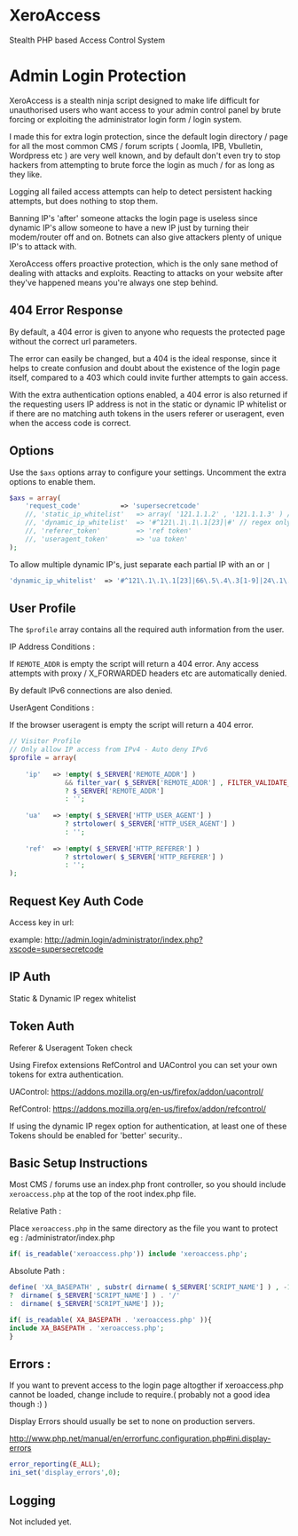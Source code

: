 XeroAccess
==========

Stealth PHP based Access Control System

Admin Login Protection
======================

XeroAccess is a stealth ninja script designed to make life difficult for unauthorised users who want access to your admin control panel 
by brute forcing or exploiting the administrator login form / login system.

I made this for extra login protection, since the default login directory / page for all the most common CMS / forum scripts ( Joomla, IPB, Vbulletin, Wordpress etc ) 
are very well known, and by default don't even try to stop hackers from attempting to brute force the login as much / for as long as they like.

Logging all failed access attempts can help to detect persistent hacking attempts, but does nothing to stop them.

Banning IP's 'after' someone attacks the login page is useless since dynamic IP's allow someone to have a new IP just by turning their modem/router off and on. Botnets can also give attackers plenty of unique IP's to attack with.

XeroAccess offers proactive protection, which is the only sane method of dealing with attacks and exploits. 
Reacting to attacks on your website after they've happened means you're always one step behind.


404 Error Response
------------------

By default, a 404 error is given to anyone who requests the protected page without the correct url parameters.

The error can easily be changed, but a 404 is the ideal response, since it helps to create confusion and doubt about the existence of the login page itself, 
compared to a 403 which could invite further attempts to gain access. 

With the extra authentication options enabled, a 404 error is also returned if the requesting users IP address is not in the static or dynamic IP whitelist
or if there are no matching auth tokens in the users referer or useragent, even when the access code is correct. 


Options
---------

Use the `$axs` options array to configure your settings. Uncomment the extra options to enable them.

```php
$axs = array(
    'request_code'          => 'supersecretcode'
    //, 'static_ip_whitelist'   => array( '121.1.1.2' , '121.1.1.3' ) // full ip's
    //, 'dynamic_ip_whitelist'  => '#^121\.1\.1\.1[23]|#' // regex only! - partial ip
    //, 'referer_token'         => 'ref token'
    //, 'useragent_token'       => 'ua token'
);
```

To allow multiple dynamic IP's, just separate each partial IP with an or `|` 

```php
'dynamic_ip_whitelist'  => '#^121\.1\.1\.1[23]|66\.5\.4\.3[1-9]|24\.1\.2\.#' // regex only! - partial ip
```

User Profile
------------

The `$profile` array contains all the required auth information from the user. 

IP Address Conditions : 

If `REMOTE_ADDR` is empty the script will return a 404 error. Any access attempts with proxy / X_FORWARDED headers etc are automatically denied.

By default IPv6 connections are also denied. 

UserAgent Conditions : 

If the browser useragent is empty the script will return a 404 error. 

```php
// Visitor Profile
// Only allow IP access from IPv4 - Auto deny IPv6
$profile = array(
    
    'ip'   => !empty( $_SERVER['REMOTE_ADDR'] ) 
              && filter_var( $_SERVER['REMOTE_ADDR'] , FILTER_VALIDATE_IP , FILTER_FLAG_IPV4 ) 
              ? $_SERVER['REMOTE_ADDR'] 
              : ''; 
                 
    'ua'   => !empty( $_SERVER['HTTP_USER_AGENT'] ) 
              ? strtolower( $_SERVER['HTTP_USER_AGENT'] )
              : '';
                 
    'ref'  => !empty( $_SERVER['HTTP_REFERER'] ) 
              ? strtolower( $_SERVER['HTTP_REFERER'] )
              : '';
);
```

Request Key Auth Code
---------------------

Access key in url:

example: http://admin.login/administrator/index.php?xscode=supersecretcode

IP Auth
-------

Static & Dynamic IP regex whitelist

Token Auth
----------

Referer & Useragent Token check

Using Firefox extensions RefControl and UAControl you can set your own tokens for extra authentication.

UAControl:
https://addons.mozilla.org/en-us/firefox/addon/uacontrol/

RefControl:
https://addons.mozilla.org/en-us/firefox/addon/refcontrol/

If using the dynamic IP regex option for authentication, at least one of these Tokens should be enabled for 'better' security..


Basic Setup Instructions
------------------------

Most CMS / forums use an index.php front controller, so you should include `xeroaccess.php` at the top of the root index.php file. 

Relative Path :

Place `xeroaccess.php` in the same directory as the file you want to protect eg : /administrator/index.php

```php
if( is_readable('xeroaccess.php')) include 'xeroaccess.php';
```

Absolute Path :

```php
define( 'XA_BASEPATH' , substr( dirname( $_SERVER['SCRIPT_NAME'] ) , -1 ) !== '/'  
?  dirname( $_SERVER['SCRIPT_NAME'] ) . '/' 
:  dirname( $_SERVER['SCRIPT_NAME'] ));

if( is_readable( XA_BASEPATH . 'xeroaccess.php' )){
include XA_BASEPATH . 'xeroaccess.php';
}
```

Errors : 
--------

If you want to prevent access to the login page altogther if xeroaccess.php cannot be loaded, change include to require.( probably not a good idea though :) )

Display Errors should usually be set to none on production servers.

http://www.php.net/manual/en/errorfunc.configuration.php#ini.display-errors

```php
error_reporting(E_ALL);
ini_set('display_errors',0);
```

Logging
-------

Not included yet.

